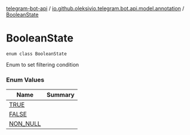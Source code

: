[telegram-bot-api](../../index.md) / [io.github.oleksivio.telegram.bot.api.model.annotation](../index.md) / [BooleanState](./index.md)

# BooleanState

`enum class BooleanState`

Enum to set filtering condition

### Enum Values

| Name | Summary |
|---|---|
| [TRUE](-t-r-u-e.md) |  |
| [FALSE](-f-a-l-s-e.md) |  |
| [NON_NULL](-n-o-n_-n-u-l-l.md) |  |
